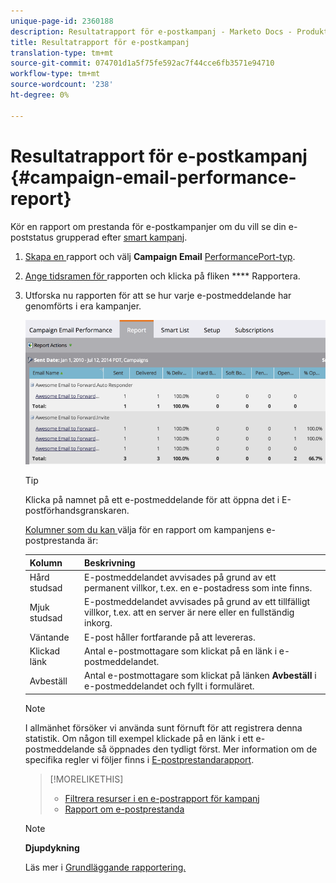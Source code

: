 ```yaml
---
unique-page-id: 2360188
description: Resultatrapport för e-postkampanj - Marketo Docs - Produktdokumentation
title: Resultatrapport för e-postkampanj
translation-type: tm+mt
source-git-commit: 074701d1a5f75fe592ac7f44cce6fb3571e94710
workflow-type: tm+mt
source-wordcount: '238'
ht-degree: 0%

---
```



# Resultatrapport för e-postkampanj {#campaign-email-performance-report}

Kör en rapport om prestanda för e-postkampanjer om du vill se din e-poststatus grupperad efter [smart kampanj](http://docs.marketo.com/display/docs/smart+campaigns).

1. [Skapa en ](../../../../product-docs/reporting/basic-reporting/creating-reports/create-a-report-in-a-program.md) rapport och välj  **Campaign Email** [PerformancePort-typ](report-type-overview.md).
1. [Ange tidsramen för ](../../../../product-docs/reporting/basic-reporting/editing-reports/change-a-report-time-frame.md) rapporten och klicka på fliken  **** Rapportera.
1. Utforska nu rapporten för att se hur varje e-postmeddelande har genomförts i era kampanjer.

   ![](assets/image2014-9-16-16-3a19-3a59.png)

   >[!TIP]
   >
   >Klicka på namnet på ett e-postmeddelande för att öppna det i E-postförhandsgranskaren.

   [Kolumner som du kan ](../../../../product-docs/reporting/basic-reporting/editing-reports/select-report-columns.md)välja för en rapport om kampanjens e-postprestanda är:

   | Kolumn | Beskrivning |
   |---|---|
   | Hård studsad | E-postmeddelandet avvisades på grund av ett permanent villkor, t.ex. en e-postadress som inte finns. |
   | Mjuk studsad | E-postmeddelandet avvisades på grund av ett tillfälligt villkor, t.ex. att en server är nere eller en fullständig inkorg. |
   | Väntande | E-post håller fortfarande på att levereras. |
   | Klickad länk | Antal e-postmottagare som klickat på en länk i e-postmeddelandet. |
   | Avbeställ | Antal e-postmottagare som klickat på länken **Avbeställ** i e-postmeddelandet och fyllt i formuläret. |

   >[!NOTE]
   >
   >I allmänhet försöker vi använda sunt förnuft för att registrera denna statistik. Om någon till exempel klickade på en länk i ett e-postmeddelande så öppnades den tydligt först. Mer information om de specifika regler vi följer finns i [E-postprestandarapport](../../../../product-docs/email-marketing/email-programs/email-program-data/email-performance-report.md).

   >[!MORELIKETHIS]
   >
   >
   >    
   >    
   >    * [Filtrera resurser i en e-postrapport för kampanj](../../../../product-docs/reporting/basic-reporting/report-activity/filter-assets-in-a-campaign-email-reports.md)
   >    * [Rapport om e-postprestanda](../../../../product-docs/email-marketing/email-programs/email-program-data/email-performance-report.md)


   >[!NOTE]
   >
   >**Djupdykning**
   >
   >
   >Läs mer i [Grundläggande rapportering.](http://docs.marketo.com/display/docs/basic+reporting)

